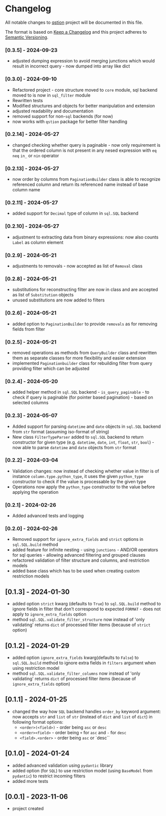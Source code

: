 # Changelog

All notable changes to [qstion](https://github.com/kajotgames/qstion) project will be documented in this file.

The format is based on [Keep a Changelog](http://keepachangelog.com/en/1.0.0/)
and this project adheres to [Semantic Versioning](http://semver.org/spec/v2.0.0.html).

### [0.3.5] - 2024-09-23

- adjusted dumping expression to avoid merging junctions which would result in incorrect query - now dumped into array like dict


### [0.3.0] - 2024-09-10

- Refactored project - core structure moved to `core` module, sql backend moved to is now in `sql_filter` module
- Rewritten tests
- Modified structures and objects for better manipulation and extension
- adjusted readability and documentation
- removed support for non-`sql` backends (for now)
- now works with `qstion` package for better filter handling

### [0.2.14] - 2024-05-27

- changed checking whether query is paginable - now only requirement is that the ordered column is not present in any nesed expression with `eq` `neq` `in_` or `nin` operator


### [0.2.13] - 2024-05-27

- now order by columns from `PaginationBuilder` class is able to recognize referenced column and return its referenced name instead of base column name

### [0.2.11] - 2024-05-27

- added support for `Decimal` type of column in `sql.SQL` backend

### [0.2.10] - 2024-05-27

- adjustment to extracting data from binary expressions: now also counts `Label` as column element

### [0.2.9] - 2024-05-21

- adjustments to removals - now accepted as list of `Removal` class

### [0.2.8] - 2024-05-21

- substitutions for reconstructing filter are now in class and are accepted as list of `Substitution` objects
- unused substitutions are now added to filters

### [0.2.6] - 2024-05-21

- added option to `PaginationBuilder` to provide `removals` as for removing fields from filter

### [0.2.5] - 2024-05-21

- removed operations as methods from `QueryBuilder` class
and rewritten them as separate classes for more flexibility and easier extension
- implemented `Paginationbuilder` class for rebuilding filter from query providing filter which can be adjusted


### [0.2.4] - 2024-05-20

- added helper method in `sql.SQL` backend - `is_query_paginable` - to check if query is paginable (for pointer based pagination) - based on selected columns

### [0.2.3] - 2024-05-07

- Added support for parsing `datetime` and `date` objects in `sql.SQL` backend from `str` format (assuming iso-format of string)
- New class `FilterTypeParser` added to `sql.SQL` backend to return constructor for given type (e.g. `datetime`, `date`, `int`, `float`, `str`, `bool`) - now able to parse `datetime` and `date` objects from `str` format

### [0.2.2] - 2024-03-04

- Validation changes: now instead of checking whether value in filter is of instance `column.type.python_type`, it uses the given `python_type` constructor to check if the value is processable by the given type
- Operations now apply the `python_type` constructor to the value before applying the operation 


### [0.2.1] - 2024-02-26

- Added advanced tests and logging

### [0.2.0] - 2024-02-26

- Removed support for `ignore_extra_fields` and `strict` options in `sql.SQL.build` method 
- added feature for infinite nesting - using `junctions` - AND/OR operators for sql queries - allowing advanced filtering and grouped clauses
- refactored validation of filter structure and columns, and restriction models
- added base class which has to be used when creating custom restriction models

## [0.1.3] - 2024-01-30

- added option `strict` kwarg (defaults to `True`) to `sql.SQL.build` method to ignore fields in filter that don't correspond to expected `FORMAT` - does not apply to `ignore_extra_fields` option
- method `sql.SQL.validate_filter_structure` now instead of 'only validating' returns `dict` of processed filter items (because of `strict` option)

## [0.1.2] - 2024-01-29

- added option `ignore_extra_fields` kwarg(defaults to `False`) to `sql.SQL.build` method to ignore extra fields in `filters` argument when using restriction model
- method `sql.SQL.validate_filter_columns` now instead of 'only validating' returns `dict` of processed filter items (because of `ignore_extra_fields` option)

## [0.1.1] - 2024-01-25

- changed the way how `SQL` backend handles `order_by` keyword argument: now accepts `str` and `list` of `str` (instead of `dict` and `list` of `dict`) in following format options:
    - `<order>(<field>)` - order being `asc` or `desc`
    - `<order><field>` - order being `+` for `asc` and `-` for `desc`
    - `<field>.<order>` - order being `asc` or `desc``

## [0.1.0] - 2024-01-24

- added advanced validation using `pydantic` library
- added option (for `SQL`) to use restriction model (using `BaseModel` from `pydantic`) to restrict incoming filters
- added more tests

## [0.0.1] - 2023-11-06

- project created